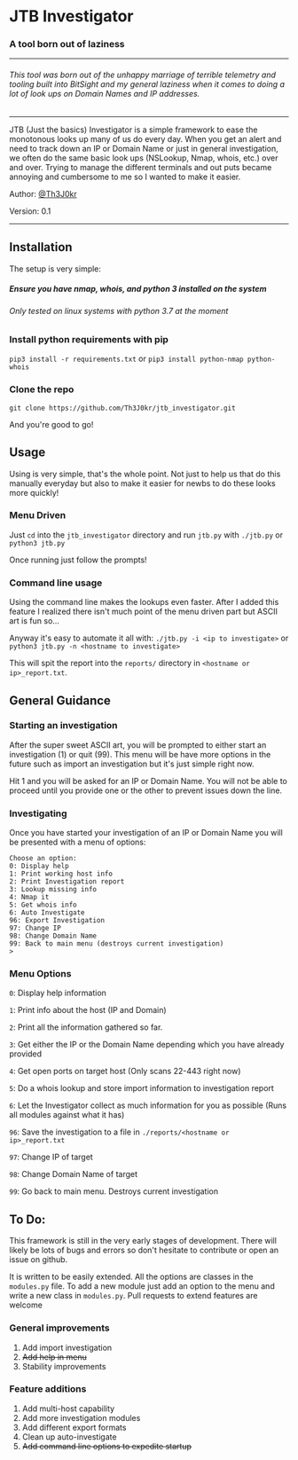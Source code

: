 # JTB Investigator

### A tool born out of laziness
------

###### This tool was born out of the unhappy marriage of terrible telemetry and tooling built into BitSight and my general laziness when it comes to doing a lot of look ups on Domain Names and IP addresses.

------

JTB (Just the basics) Investigator is a simple framework to ease the monotonous looks up many of us do every day. When you get an alert and need to track down an IP or Domain Name or just in general investigation, we often do the same basic look ups (NSLookup, Nmap, whois, etc.) over and over. Trying to manage the different terminals and out puts became annoying and cumbersome to me so I wanted to make it easier.

Author: [@Th3J0kr](https://twitter.com/Th3J0kr)

Version: 0.1

------

## Installation

The setup is very simple:

##### Ensure you have nmap, whois, and python 3 installed on the system
###### *Only tested on linux systems with python 3.7 at the moment*

### Install python requirements with pip
`pip3 install -r requirements.txt` or `pip3 install python-nmap python-whois`

### Clone the repo
`git clone https://github.com/Th3J0kr/jtb_investigator.git`

And you're good to go!

## Usage

Using is very simple, that's the whole point. Not just to help us that do this manually everyday but also to make it easier for newbs to do these looks more quickly!

### Menu Driven

Just `cd` into the `jtb_investigator` directory and run `jtb.py` with `./jtb.py` or `python3 jtb.py`

Once running just follow the prompts!

### Command line usage

Using the command line makes the lookups even faster. After I added this feature I realized there isn't much point of the menu driven part but ASCII art is fun so...

Anyway it's easy to automate it all with: `./jtb.py -i <ip to investigate>` or `python3 jtb.py -n <hostname to investigate>`

This will spit the report into the `reports/` directory in `<hostname or ip>_report.txt`.

## General Guidance

### Starting an investigation

After the super sweet ASCII art, you will be prompted to either start an investigation (1) or quit (99). This menu will be have more options in the future such as import an investigation but it's just simple right now.

Hit 1 and you will be asked for an IP or Domain Name. You will not be able to proceed until you provide one or the other to prevent issues down the line.

### Investigating

Once you have started your investigation of an IP or Domain Name you will be presented with a menu of options:

```
Choose an option:
0: Display help
1: Print working host info
2: Print Investigation report
3: Lookup missing info
4: Nmap it
5: Get whois info
6: Auto Investigate
96: Export Investigation
97: Change IP
98: Change Domain Name
99: Back to main menu (destroys current investigation)
>
```

### Menu Options

`0`: Display help information

`1`: Print info about the host (IP and Domain)

`2`: Print all the information gathered so far.

`3`: Get either the IP or the Domain Name depending which you have already provided

`4`: Get open ports on target host (Only scans 22-443 right now)

`5`: Do a whois lookup and store import information to investigation report

`6`: Let the Investigator collect as much information for you as possible (Runs all modules against what it has)

`96`: Save the investigation to a file in `./reports/<hostname or ip>_report.txt`

`97`: Change IP of target

`98`: Change Domain Name of target

`99`: Go back to main menu. Destroys current investigation

## To Do:

This framework is still in the very early stages of development. There will likely be lots of bugs and errors so don't hesitate to contribute or open an issue on github.

It is written to be easily extended. All the options are classes in the `modules.py` file. To add a new module just add an option to the menu and write a new class in `modules.py`. Pull requests to extend features are welcome

### General improvements

1. Add import investigation
2. ~~Add help in menu~~
3. Stability improvements

### Feature additions

1. Add multi-host capability
2. Add more investigation modules
3. Add different export formats
4. Clean up auto-investigate
5. ~~Add command line options to expedite startup~~











